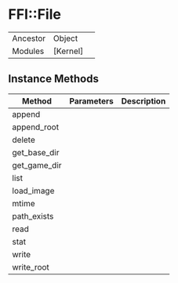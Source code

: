 # FFI::File
|  |  |  |
| --- | --- | --- |
| Ancestor | Object |
| Modules | [Kernel] |


## Instance Methods

| Method | Parameters | Description |
| --- | --- | --- |
| append |  |  |
| append_root |  |  |
| delete |  |  |
| get_base_dir |  |  |
| get_game_dir |  |  |
| list |  |  |
| load_image |  |  |
| mtime |  |  |
| path_exists |  |  |
| read |  |  |
| stat |  |  |
| write |  |  |
| write_root |  |  |
